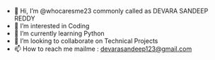 - 👋 Hi, I’m @whocaresme23 commonly called as DEVARA SANDEEP REDDY
- 👀 I’m interested in Coding
- 🌱 I’m currently learning Python
- 💞️ I’m looking to collaborate on Technical Projects
- 📫 How to reach me mailme : devarasandeep123@gmail.com

<!---
whocaresme23/whocaresme23 is a ✨ special ✨ repository because its `README.md` (this file) appears on your GitHub profile.
You can click the Preview link to take a look at your changes.
--->
